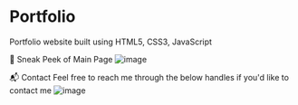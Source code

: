 # Portfolio

Portfolio website built using HTML5, CSS3, JavaScript

📌 Sneak Peek of Main Page 
![image](https://github.com/Disha127/Portfolio/assets/173532235/9227f43a-a6f6-4029-8611-a21d6aae19ea)

📬 Contact
Feel free to reach me through the below handles if you'd like to contact me
![image](https://github.com/Disha127/Portfolio/assets/173532235/c20607b4-e7e9-4632-885e-e891619eb3c7)
